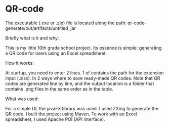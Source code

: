
# QR-code
 
The executable (.exe or .zip) file is located along the path:
qr-code-generate/out/artifacts/untitled_jar

Briefly what is it and why:

This is my little 10th grade school project. Its essence is simple: generating a QR code for users using an Excel spreadsheet.

How it works:

At startup, you need to enter 2 lines. 1 of contains the path for the extension input (.xlsx). In 2 ways where to save ready-made QR codes. Note that QR codes are generated line by line, and the output location is a folder that contains .png files in the same order as in the table.

What was used:

For a simple UI, the javaFX library was used. I used ZXing to generate the QR code. I built the project using Maven. To work with an Excel spreadsheet, I used Apache POI (API interface).
